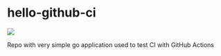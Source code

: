 # hello-github-ci

![](https://github.com/epavlova/hello-github-ci/workflows/CI%20checks/badge.svg)

Repo with very simple go application used to test CI with GitHub Actions
